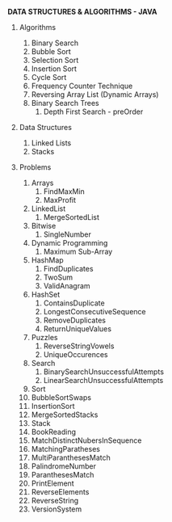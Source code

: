 **DATA STRUCTURES & ALGORITHMS - JAVA**

1. Algorithms
   1. Binary Search
   2. Bubble Sort
   3. Selection Sort
   4. Insertion Sort
   5. Cycle Sort
   6. Frequency Counter Technique
   7. Reversing Array List (Dynamic Arrays)
   8. Binary Search Trees
      1. Depth First Search - preOrder

2. Data Structures
   1. Linked Lists
   2. Stacks

3. Problems
   1. Arrays
      1. FindMaxMin
      2. MaxProfit
   2. LinkedList
      1. MergeSortedList
   3. Bitwise
      1. SingleNumber
   4. Dynamic Programming
      1. Maximum Sub-Array
   5. HashMap
      1. FindDuplicates
      2. TwoSum
      3. ValidAnagram
   6. HashSet
      1. ContainsDuplicate
      2. LongestConsecutiveSequence
      3. RemoveDuplicates
      4. ReturnUniqueValues
   7. Puzzles
      1. ReverseStringVowels
      2. UniqueOccurences
   8. Search
      1. BinarySearchUnsuccessfulAttempts
      2. LinearSearchUnsuccessfulAttempts
   9.  Sort
      1. BubbleSortSwaps
      2. InsertionSort
      3. MergeSortedStacks
   10. Stack
      1. BookReading
      2. MatchDistinctNubersInSequence
      3. MatchingParatheses
      4. MultiParanthesesMatch
      5. PalindromeNumber
      6. ParanthesesMatch
      7. PrintElement
      8. ReverseElements
      9. ReverseString
      10. VersionSystem

